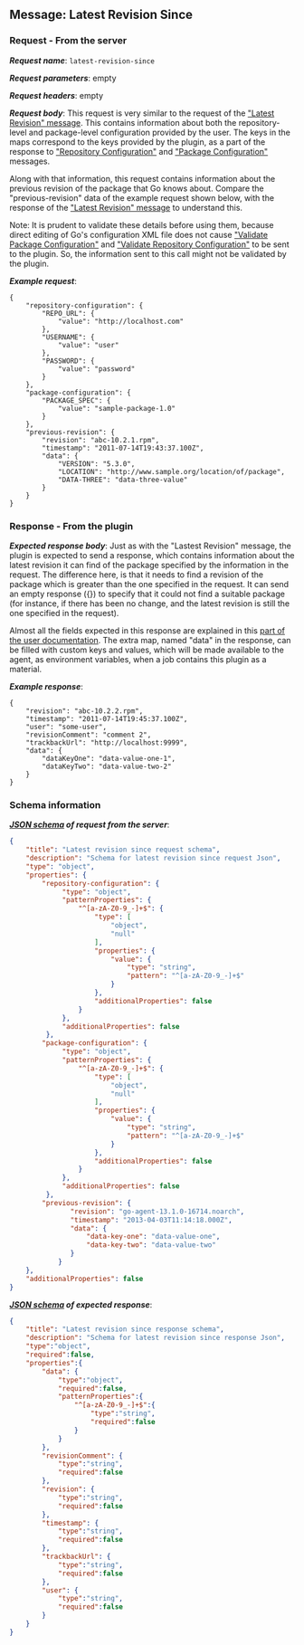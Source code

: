 ## Message: Latest Revision Since

### Request - From the server

***Request name***: ```latest-revision-since```

***Request parameters***: empty

***Request headers***: empty

***Request body***: This request is very similar to the request of the ["Latest Revision" message](latest_revision.md). This contains information about both the repository-level and package-level configuration provided by the user. The keys in the maps correspond to the keys provided by the plugin, as a part of the response to ["Repository Configuration"](repository_configuration.md) and ["Package Configuration"](package_configuration.md) messages.

Along with that information, this request contains information about the previous revision of the package that Go knows about. Compare the "previous-revision" data of the example request shown below, with the response of the ["Latest Revision" message](latest_revision.md#response---from-the-plugin) to understand this.

Note: It is prudent to validate these details before using them, because direct editing of Go's configuration XML file does not cause ["Validate Package Configuration"](validate_package_configuration.md) and ["Validate Repository Configuration"](validate_repository_configuration.md) to be sent to the plugin. So, the information sent to this call might not be validated by the plugin.

***Example request***:
```{json}
{
    "repository-configuration": {
        "REPO_URL": {
            "value": "http://localhost.com"
        },
        "USERNAME": {
            "value": "user"
        },
        "PASSWORD": {
            "value": "password"
        }
    },
    "package-configuration": {
        "PACKAGE_SPEC": {
            "value": "sample-package-1.0"
        }
    },
    "previous-revision": {
        "revision": "abc-10.2.1.rpm",
        "timestamp": "2011-07-14T19:43:37.100Z",
        "data": {
            "VERSION": "5.3.0",
            "LOCATION": "http://www.sample.org/location/of/package",
            "DATA-THREE": "data-three-value"
        }
    }
}
```

### Response - From the plugin

***Expected response body***: Just as with the "Lastest Revision" message, the plugin is expected to send a response, which contains information about the latest revision it can find of the package specified by the information in the request. The difference here, is that it needs to find a revision of the package which is greater than the one specified in the request. It can send an empty response ({}) to specify that it could not find a suitable package (for instance, if there has been no change, and the latest revision is still the one specified in the request).

Almost all the fields expected in this response are explained in this [part of the user documentation](https://docs.gocd.io/current/extension_points/package_repository_extension.html#package-information-display). The extra map, named "data" in the response, can be filled with custom keys and values, which will be made available to the agent, as environment variables, when a job contains this plugin as a material.

***Example response***:
```{json}
{
    "revision": "abc-10.2.2.rpm",
    "timestamp": "2011-07-14T19:45:37.100Z",
    "user": "some-user",
    "revisionComment": "comment 2",
    "trackbackUrl": "http://localhost:9999",
    "data": {
        "dataKeyOne": "data-value-one-1",
        "dataKeyTwo": "data-value-two-2"
    }
}
```

### Schema information

***[JSON schema](http://json-schema.org) of request from the server***:
```json
{
    "title": "Latest revision since request schema",
    "description": "Schema for latest revision since request Json",
    "type": "object",
    "properties": {
        "repository-configuration": {
             "type": "object",
             "patternProperties": {
                 "^[a-zA-Z0-9_-]+$": {
                     "type": [
                         "object",
                         "null"
                     ],
                     "properties": {
                         "value": {
                             "type": "string",
                             "pattern": "^[a-zA-Z0-9_-]+$"
                         }
                     },
                     "additionalProperties": false
                 }
             },
             "additionalProperties": false
         },
        "package-configuration": {
             "type": "object",
             "patternProperties": {
                 "^[a-zA-Z0-9_-]+$": {
                     "type": [
                         "object",
                         "null"
                     ],
                     "properties": {
                         "value": {
                             "type": "string",
                             "pattern": "^[a-zA-Z0-9_-]+$"
                         }
                     },
                     "additionalProperties": false
                 }
             },
             "additionalProperties": false
         },
        "previous-revision": {
               "revision": "go-agent-13.1.0-16714.noarch",
               "timestamp": "2013-04-03T11:14:18.000Z",
               "data": {
                   "data-key-one": "data-value-one",
                   "data-key-two": "data-value-two"
               }
            }
    },
    "additionalProperties": false
}
```

***[JSON schema](http://json-schema.org) of expected response***:
```json
{
    "title": "Latest revision since response schema",
    "description": "Schema for latest revision since response Json",
    "type":"object",
    "required":false,
    "properties":{
        "data": {
            "type":"object",
            "required":false,
            "patternProperties":{
                "^[a-zA-Z0-9_-]+$":{
                    "type":"string",
                    "required":false
                }
            }
        },
        "revisionComment": {
            "type":"string",
            "required":false
        },
        "revision": {
            "type":"string",
            "required":false
        },
        "timestamp": {
            "type":"string",
            "required":false
        },
        "trackbackUrl": {
            "type":"string",
            "required":false
        },
        "user": {
            "type":"string",
            "required":false
        }
    }
}
```
